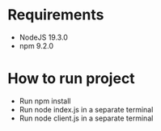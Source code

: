 # Requirements

- NodeJS 19.3.0
- npm 9.2.0

# How to run project

- Run npm install
- Run node index.js in a separate terminal
- Run node client.js in a separate terminal
